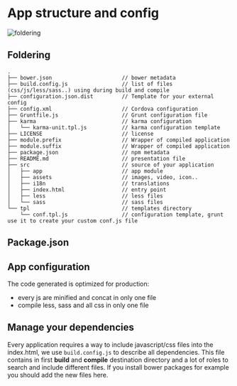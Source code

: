 # App structure and config

![foldering](http://ngstartup.corleycloud.com/assets/images/ngstartup02.png)


## Foldering
```
.
├── bower.json                      // bower metadata
├── build.config.js                 // list of files (css/js/less/sass..) using during build and compile
├── configuration.json.dist         // Template for your external config
├── config.xml                      // Cordova configuration
├── Gruntfile.js                    // Grunt configuration file
├── karma                           // karma configuration
│   └── karma-unit.tpl.js           // karma configuration template
├── LICENSE                         // license
├── module.prefix                   // Wrapper of compiled application
├── module.suffix                   // Wrapper of compiled application
├── package.json                    // npm metadata
├── README.md                       // presentation file
├── src                             // source of your application
│   ├── app                         // app module
│   ├── assets                      // images, video, icon..
│   ├── i18n                        // translations
│   ├── index.html                  // entry point
│   ├── less                        // less files
│   └── sass                        // sass files
└── tpl                             // templates directory
    └── conf.tpl.js                 // configuration template, grunt use it to create your custom conf.js file
```

## Package.json


## App configuration


The code generated is optimized for production:
* every js are minified and concat in only one file
* compile less, sass and all css in only one file

## Manage your dependencies
Every application requires a way to include javascript/css files into the index.html, we use `build.config.js` to describe all
dependencies.
This file contains in first **build** and **compile** destination directory and a lot of roles to search and include different files.
If you install bower packages for example you should add the new files here.
